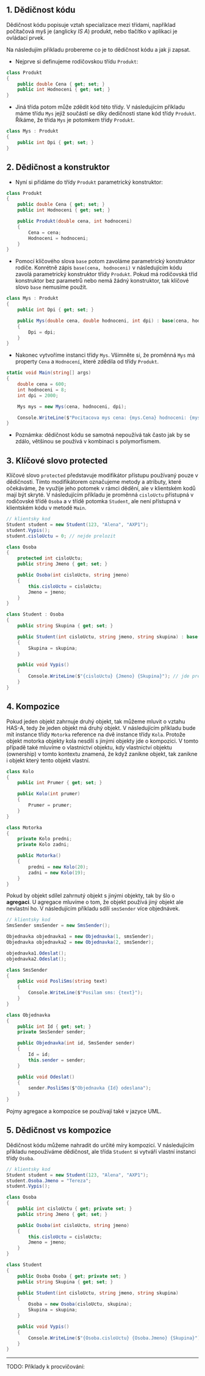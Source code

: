 ## 1. Dědičnost kódu

Dědičnost kódu popisuje vztah specializace mezi třídami, například počítačová myš je (anglicky *IS A*) produkt, nebo tlačítko v aplikaci je ovládací prvek. 

Na následujím příkladu probereme co je to dědičnost kódu a jak ji zapsat. 

* Nejprve si definujeme rodičovskou třídu `Produkt`:
```cs 
class Produkt
{
    public double Cena { get; set; }
    public int Hodnoceni { get; set; }
}
```
* Jiná třída potom může zdědit kód této třídy. V následujícím příkladu máme třídu `Mys` jejíž součástí se díky dedičnosti stane kód třídy `Produkt`. Říkáme, že třída `Mys` je potomkem třídy `Produkt`. 

```cs 
class Mys : Produkt
{
    public int Dpi { get; set; }
}
```

## 2. Dědičnost a konstruktor

* Nyní si přidáme do třídy `Produkt` parametrický konstruktor:
```cs 
class Produkt
{
    public double Cena { get; set; }
    public int Hodnoceni { get; set; }

    public Produkt(double cena, int hodnoceni)
    {
        Cena = cena;
        Hodnoceni = hodnoceni;
    }
}
```
* Pomocí klíčového slova `base` potom zavoláme parametrický konstruktor rodiče. Konrétně zápis `base(cena, hodnoceni)` v následujícím kódu zavolá parametrický konstruktor třídy `Produkt`. Pokud má rodičovská tříd konstruktor bez parametrů nebo nemá žádný konstruktor, tak klíčové slovo `base` nemusíme použít.

```cs 
class Mys : Produkt
{
    public int Dpi { get; set; }

    public Mys(double cena, double hodnoceni, int dpi) : base(cena, hodnoceni)
    {
        Dpi = dpi;
    }
}
```

* Nakonec vytvoříme instanci třídy `Mys`. Všimněte si, že proměnná `Mys` má property `Cena` a `Hodnocení`, které zdědila od třídy `Produkt`.
```cs 
static void Main(string[] args)
{
    double cena = 600;
    int hodnoceni = 8;
    int dpi = 2000;

    Mys mys = new Mys(cena, hodnoceni, dpi);

    Console.WriteLine($"Pocitacova mys cena: {mys.Cena} hodnoceni: {mys.Hodnoceni} dpi: {mys.Dpi}");
}
```
* Poznámka: dědičnost kódu se samotná nepoužívá tak často jak by se zdálo, většinou se používá v kombinaci s polymorfismem.

## 3. Klíčové slovo protected

Klíčové slovo `protected` představuje modifikátor přístupu používaný pouze v dědičnosti. Tímto modifikátorem označujeme metody a atributy, které očekáváme, že využije jeho potomek v rámci dědění, ale v klientském kodů mají být skryté. V následujícím příkladu je proměnná `cisloUctu` přístupná v rodičovské třídě `Osoba` a v třídě potomka `Student`, ale není přístupná v klientském kódu v metodě `Main`.

```cs 
// klientsky kod
Student student = new Student(123, "Alena", "AXP1");
student.Vypis();
student.cisloUctu = 0; // nejde prelozit

class Osoba
{
    protected int cisloUctu;
    public string Jmeno { get; set; }

    public Osoba(int cisloUctu, string jmeno)
    {
        this.cisloUctu = cisloUctu;
        Jmeno = jmeno;
    }
}

class Student : Osoba
{
    public string Skupina { get; set; }

    public Student(int cisloUctu, string jmeno, string skupina) : base(cisloUctu, jmeno)
    {
        Skupina = skupina;
    }

    public void Vypis()
    {
        Console.WriteLine($"{cisloUctu} {Jmeno} {Skupina}"); // jde prelozit
    }
}
```
## 4. Kompozice

Pokud jeden objekt zahrnuje druhý objekt, tak můžeme mluvit o vztahu HAS-A, tedy že jeden objekt má druhý objekt. V následujícím příkladu bude mít instance třídy `Motorka` reference na dvě instance třídy `Kola`. Protože objekt motorka objekty kola nesdílí s jinými objekty jde o kompozici. V tomto případě také mluvíme o vlastnictví objektu, kdy vlastnictví objektu (ownership) v tomto kontextu znamená, že když zanikne objekt, tak zanikne i objekt který tento objekt vlastní. 

```cs 
class Kolo
{
    public int Prumer { get; set; }

    public Kolo(int prumer)
    {
        Prumer = prumer;
    }
}

class Motorka
{
    private Kolo predni;
    private Kolo zadni;

    public Motorka()
    {
        predni = new Kolo(20);
        zadni = new Kolo(19);
    }
}
```
Pokud by objekt sdílel zahrnutý objekt s jinými objekty, tak by šlo o **agregaci**. U agregace mluvíme o tom, že objekt používá jiný objekt ale nevlastní ho. V následujícím příkladu sdílí `smsSender` více objednávek.

```cs 
// klientsky kod
SmsSender smsSender = new SmsSender();

Objednavka objednavka1 = new Objednavka(1, smsSender);
Objednavka objednavka2 = new Objednavka(2, smsSender);

objednavka1.Odeslat();
objednavka2.Odeslat();

class SmsSender
{
    public void PosliSms(string text)
    {
        Console.WriteLine($"Posilam sms: {text}");
    }
}

class Objednavka
{
    public int Id { get; set; }
    private SmsSender sender;

    public Objednavka(int id, SmsSender sender)
    {
        Id = id;
        this.sender = sender;
    }

    public void Odeslat()
    {
        sender.PosliSms($"Objednavka {Id} odeslana");
    }
}
```
Pojmy agregace a kompozice se používají také v jazyce UML.

## 5. Dědičnost vs kompozice

Dědičnost kódu můžeme nahradit do určité míry kompozicí. V následujícím příkladu nepoužíváme dědičnost, ale třída `Student` si vytváří vlastní instanci třídy `Osoba`.

```cs 
// klientsky kod
Student student = new Student(123, "Alena", "AXP1");
student.Osoba.Jmeno = "Tereza";
student.Vypis();

class Osoba
{
    public int cisloUctu { get; private set; }
    public string Jmeno { get; set; }

    public Osoba(int cisloUctu, string jmeno)
    {
        this.cisloUctu = cisloUctu;
        Jmeno = jmeno;
    }
}

class Student 
{
    public Osoba Osoba { get; private set; }
    public string Skupina { get; set; }

    public Student(int cisloUctu, string jmeno, string skupina)
    {
        Osoba = new Osoba(cisloUctu, skupina);
        Skupina = skupina;
    }

    public void Vypis()
    {
        Console.WriteLine($"{Osoba.cisloUctu} {Osoba.Jmeno} {Skupina}"); 
    }
}
```
---
TODO: Příklady k procvičování:
